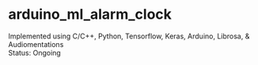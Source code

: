 # arduino_ml_alarm_clock
Implemented using C/C++, Python, Tensorflow, Keras, Arduino, Librosa, & Audiomentations <br>
Status: Ongoing
